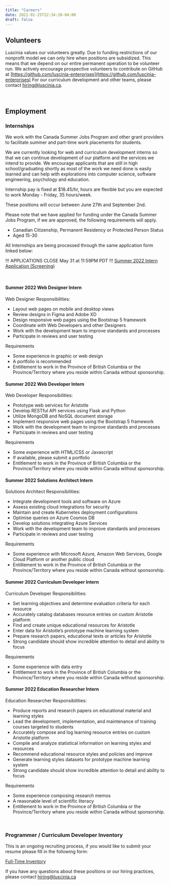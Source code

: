 ```yaml
---
title: "Careers"
date: 2021-02-25T22:34:18-04:00
draft: false
---
```


## Volunteers

Luscinia values our volunteers greatly. Due to funding restrictions of our nonprofit model we can only hire when positions are subsidized. This means that we depend on our entire permanent operation to be volunteer run. We actively encourage prospective volunteers to contribute on GitHub at [https://github.com/luscinia-enterprises](https://github.com/luscinia-enterprises) For our curriculum development and other teams, please contact [hiring@luscinia.ca](mailto:hiring@luscinia.ca).

&nbsp;
&nbsp;
&nbsp;
&nbsp;

## Employment

### Internships
We work with the Canada Summer Jobs Program and other grant providers to facilitate summer and part-time work placements for students.

We are currently looking for web and curriculum development interns so that we can continue development of our platform and the services we intend to provide. We encourage applicants that are still in high school/graduating shortly as most of the work we need done is easily learned and can help with explorations into computer science, software engineering, psychology and education.

Internship pay is fixed at $18.45/hr, hours are flexible but you are expected to work Monday - Friday, 35 hours/week.

These positions will occur between June 27th and September 2nd.

Please note that we have applied for funding under the Canada Summer Jobs Program, if we are approved, the following requirements will apply.
- Canadian Citizenship, Permanent Residency or Protected Person Status
- Aged 15-30

All Internships are being processed through the same application form linked below:

!!! APPLICATIONS CLOSE May 31 at 11:59PM PDT !!!
[Summer 2022 Intern Application (Screening)](https://forms.office.com/r/gkvicp0R3G)

&nbsp;
&nbsp;
&nbsp;
&nbsp;

#### Summer 2022 Web Designer Intern
Web Designer Responsibilities:
- Layout web pages on mobile and desktop views
- Review designs in Figma and Adobe XD
- Design responsive web pages using the Bootstrap 5 framework
- Coordinate with Web Developers and other Designers
- Work with the development team to improve standards and processes
- Participate in reviews and user testing

Requirements
- Some experience in graphic or web design
- A portfolio is recommended
- Entitlement to work in the Province of British Columbia or the Province/Territory where you reside within Canada without sponsorship.

#### Summer 2022 Web Developer Intern
Web Developer Responsibilities:
- Prototype web services for Aristotle
- Develop RESTful API services using Flask and Python
- Utilize MongoDB and NoSQL document storage
- Implement responsive web pages using the Bootstrap 5 framework
- Work with the development team to improve standards and processes
- Participate in reviews and user testing

Requirements
- Some experience with HTML/CSS or Javascript
- If available, please submit a portfolio
- Entitlement to work in the Province of British Columbia or the Province/Territory where you reside within Canada without sponsorship.

#### Summer 2022 Solutions Architect Intern
Solutions Architect Responsibilities:
- Integrate development tools and software on Azure
- Assess existing cloud integrations for security
- Maintain and create Kubernetes deployment configurations
- Optimise queries on Azure Cosmos DB
- Develop solutions integrating Azure Services
- Work with the development team to improve standards and processes
- Participate in reviews and user testing

Requirements
- Some experience with Microsoft Azure, Amazon Web Services, Google Cloud Platform or another public cloud
- Entitlement to work in the Province of British Columbia or the Province/Territory where you reside within Canada without sponsorship.

#### Summer 2022 Curriculum Developer Intern
Curriculum Developer Responsibilities:
- Set learning objectives and determine evaluation criteria for each resource
- Accurately catalog databases resource entries on custom Aristotle platform
- Find and create unique educational resources for Aristotle 
- Enter data for Aristotle’s prototype machine learning system 
- Prepare research papers, educational texts or articles for Aristotle 
- Strong candidate should show incredible attention to detail and ability to focus

Requirements
- Some experience with data entry
- Entitlement to work in the Province of British Columbia or the Province/Territory where you reside within Canada without sponsorship.

#### Summer 2022 Education Researcher Intern
Education Researcher Responsibilities:
- Produce reports and research papers on educational material and learning styles
- Lead the development, implementation, and maintenance of training courses targeted to students
- Accurately compose and log learning resource entries on custom Aristotle platform
- Compile and analyze statistical information on learning styles and resources
- Recommend educational resource styles and policies and improve
- Generate learning styles datasets for prototype machine learning system 
- Strong candidate should show incredible attention to detail and ability to focus

Requirements
- Some experience composing research memos
- A reasonable level of scientific literacy
- Entitlement to work in the Province of British Columbia or the Province/Territory where you reside within Canada without sponsorship.

&nbsp;
&nbsp;
&nbsp;
&nbsp;

### Programmer / Curriculum Developer Inventory

This is an ongoing recruiting process, if you would like to submit your resume please fill in the following form: 

[Full-Time Inventory](https://forms.office.com/Pages/ResponsePage.aspx?id=-Z-QtzhLYUCDH7NeXQG01lYYGr3gax9FtMy5HwdFZVlUNlJUWUJBSUZYTkNaNjFRQ0JNUTQ5QTdSMC4u)


If you have any questions about these positions or our hiring practices, please contact [hiring@luscinia.ca](hiring@luscinia.ca)

